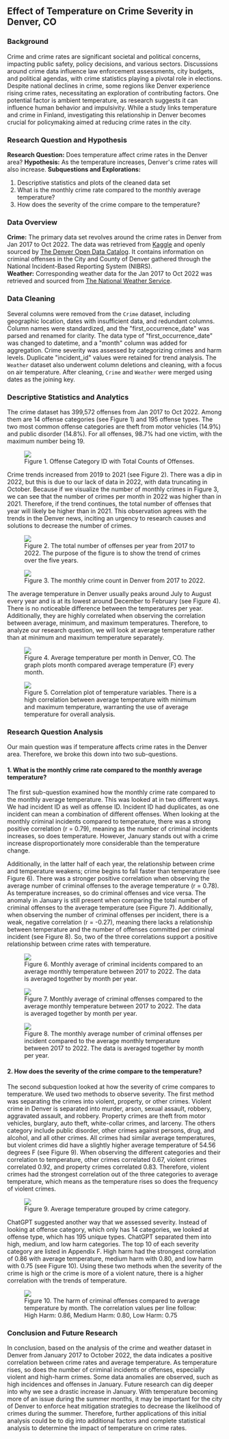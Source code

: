 ## Effect of Temperature on Crime Severity in Denver, CO

### **Background**
Crime and crime rates are significant societal and political concerns, impacting public safety, policy decisions, and various sectors. Discussions around crime data influence law enforcement assessments, city budgets, and political agendas, with crime statistics playing a pivotal role in elections. Despite national declines in crime, some regions like Denver experience rising crime rates, necessitating an exploration of contributing factors. One potential factor is ambient temperature, as research suggests it can influence human behavior and impulsivity. While a study links temperature and crime in Finland, investigating this relationship in Denver becomes crucial for policymaking aimed at reducing crime rates in the city.

### **Research Question and Hypothesis**
**Research Question:** Does temperature affect crime rates in the Denver area?
**Hypothesis:** As the temperature increases, Denver's crime rates will also increase. 
**Subquestions and Explorations:**
1. Descriptive statistics and plots of the cleaned data set
2. What is the monthly crime rate compared to the monthly average temperature?
3. How does the severity of the crime compare to the temperature?


### Data Overview

**Crime:** The primary data set revolves around the crime rates in Denver from Jan 2017 to Oct 2022. The data was retrieved from [Kaggle](https://www.kaggle.com/datasets/paultimothymooney/denver-crime-data) and openly sourced by [The Denver Open Data Catalog](https://www.denvergov.org/opendata/). It contains information on criminal offenses in the City and County of Denver gathered through the National Incident-Based Reporting System (NIBRS).<br>
**Weather:** Corresponding weather data for the Jan 2017 to Oct 2022 was retrieved and sourced from [The National Weather Service](https://www.weather.gov/wrh/Climate?wfo=bou).


### Data Cleaning

Several columns were removed from the `Crime` dataset, including geographic location, dates with insufficient data, and redundant columns. Column names were standardized, and the "first_occurrence_date" was parsed and renamed for clarity. The data type of "first_occurrence_date" was changed to datetime, and a "month" column was added for aggregation. Crime severity was assessed by categorizing crimes and harm levels. Duplicate "incident_id" values were retained for trend analysis. The `Weather` dataset also underwent column deletions and cleaning, with a focus on air temperature. After cleaning, `Crime` and `Weather` were merged using dates as the joining key.

### Descriptive Statistics and Analytics
The crime dataset has 399,572 offenses from Jan 2017 to Oct 2022. Among them are 14 offense categories (see Figure 1) and 195 offense types. The two most common offense categories are theft from motor vehicles (14.9%) and public disorder (14.8%). For all offenses, 98.7% had one victim, with the maximum number being 19.

<figure>
<img src=pdf/crime_vs_weather/offense_categories_count.png>
<figcaption>Figure 1. Offense Category ID with Total Counts of Offenses.</figcaption>
</figure>

Crime trends increased from 2019 to 2021 (see Figure 2). There was a dip in 2022, but this is due to our lack of data in 2022, with data truncating in October. Because if we visualize the number of monthly crimes in Figure 3, we can see that the number of crimes per month in 2022 was higher than in 2021. Therefore, if the trend continues, the total number of offenses that year will likely be higher than in 2021. This observation agrees with the trends in the Denver news, inciting an urgency to research causes and solutions to decrease the number of crimes.

<figure>
<img src=pdf/crime_vs_weather/total_number_offenses_per_year.png>
<figcaption>Figure 2. The total number of offenses per year from 2017 to 2022. The purpose of the figure is to show the trend of crimes over the five years.</figcaption>
</figure>

<figure>
<img src=pdf/crime_vs_weather/monthly_crime_count.png>
<figcaption>Figure 3. The monthly crime count in Denver from 2017 to 2022.</figcaption>
</figure>

The average temperature in Denver usually peaks around July to August every year and is at its lowest around December to February (see Figure 4). There is no noticeable difference between the temperatures per year. Additionally, they are highly correlated when observing the correlation between average, minimum, and maximum temperatures. Therefore, to analyze our research question, we will look at average temperature rather than at minimum and maximum temperature separately.

<figure>
<img src=pdf/crime_vs_weather/average_temperature_per_month.png>
<figcaption>Figure 4. Average temperature per month in Denver, CO. The graph plots month compared average temperature (F) every month.</figcaption>
</figure>

<figure>
<img src=pdf/crime_vs_weather/correlation_matrix_of_numerical_columns.png>
<figcaption>Figure 5. Correlation plot of temperature variables. There is a high correlation between average temperature with minimum and maximum temperature, warranting the use of average temperature for overall analysis.</figcaption>
</figure>

### Research Question Analysis

Our main question was if temperature affects crime rates in the Denver area. Therefore, we broke this down into two sub-questions.

#### 1. What is the monthly crime rate compared to the monthly average temperature?

The first sub-question examined how the monthly crime rate compared to the monthly average temperature. This was looked at in two different ways. We had incident ID as well as offense ID. Incident ID had duplicates, as one incident can mean a combination of different offenses. When looking at the monthly criminal incidents compared to temperature, there was a strong positive correlation (r = 0.79), meaning as the number of criminal incidents increases, so does temperature. However, January stands out with a crime increase disproportionately more considerable than the temperature change.

Additionally, in the latter half of each year, the relationship between crime and temperature weakens; crime begins to fall faster than temperature (see Figure 6). There was a stronger positive correlation when observing the average number of criminal offenses to the average temperature (r = 0.78). As temperature increases, so do criminal offenses and vice versa. The anomaly in January is still present when comparing the total number of criminal offenses to the average temperature (see Figure 7). Additionally, when observing the number of criminal offenses per incident, there is a weak, negative correlation (r = -0.27), meaning there lacks a relationship between temperature and the number of offenses committed per criminal incident (see Figure 8). So, two of the three correlations support a positive relationship between crime rates with temperature.

<figure>
<img src=pdf/crime_vs_weather/average_number_criminal_incidents.png>
<figcaption>Figure 6. Monthly average of criminal incidents compared to an average monthly temperature between 2017 to 2022. The data is averaged together by month per year.</figcaption>
</figure>

<figure>
<img src=pdf/crime_vs_weather/average_number_criminal_offenses.png>
<figcaption>Figure 7. Monthly average of criminal offenses compared to the average monthly temperature between 2017 to 2022. The data is averaged together by month per year.</figcaption>
</figure>

<figure>
<img src=pdf/crime_vs_weather/average_number_criminal_offenses_per_incident.png>
<figcaption>Figure 8. The monthly average number of criminal offenses per incident compared to the average monthly temperature between 2017 to 2022. The data is averaged together by month per year.</figcaption>
</figure>

#### 2. How does the severity of the crime compare to the temperature?

The second subquestion looked at how the severity of crime compares to temperature. We used two methods to observe severity. The first method was separating the crimes into violent, property, or other crimes. Violent crime in Denver is separated into murder, arson, sexual assault, robbery, aggravated assault, and robbery. Property crimes are theft from motor vehicles, burglary, auto theft, white-collar crimes, and larceny. The others category include public disorder, other crimes against persons, drug, and alcohol, and all other crimes. All crimes had similar average temperatures, but violent crimes did have a slightly higher average temperature of 54.56 degrees F (see Figure 9). When observing the different categories and their correlation to temperature, other crimes correlated 0.67, violent crimes correlated 0.92, and property crimes correlated 0.83. Therefore, violent crimes had the strongest correlation out of the three categories to average temperature, which means as the temperature rises so does the frequency of violent crimes.

<figure>
<img src=pdf/crime_vs_weather/average_temp_by_crime_category.png>
<figcaption>Figure 9. Average temperature grouped by crime category.</figcaption>
</figure>

ChatGPT suggested another way that we assessed severity. Instead of looking at offense category, which only has 14 categories, we looked at offense type, which has 195 unique types. ChatGPT separated them into high, medium, and low harm categories. The top 10 of each severity category are listed in Appendix F. High harm had the strongest correlation of 0.86 with average temperature, medium harm with 0.80, and low harm with 0.75 (see Figure 10). Using these two methods when the severity of the crime is high or the crime is more of a violent nature, there is a higher correlation with the trends of temperature.

<figure>
<img src=pdf/crime_vs_weather/harm_of_criminal_offenses.png>
<figcaption>Figure 10. The harm of criminal offenses compared to average temperature by month. The correlation values per line follow: High Harm: 0.86, Medium Harm: 0.80, Low Harm: 0.75</figcaption>
</figure>

### Conclusion and Future Research
In conclusion, based on the analysis of the crime and weather dataset in Denver from January 2017 to October 2022, the data indicates a positive correlation between crime rates and average temperature. As temperature rises, so does the number of criminal incidents or offenses, especially violent and high-harm crimes. Some data anomalies are observed, such as high incidences and offenses in January. Future research can dig deeper into why we see a drastic increase in January. With temperature becoming more of an issue during the summer months, it may be important for the city of Denver to enforce heat mitigation strategies to decrease the likelihood of crimes during the summer. Therefore, further applications of this initial analysis could be to dig into additional factors and complete statistical analysis to determine the impact of temperature on crime rates.